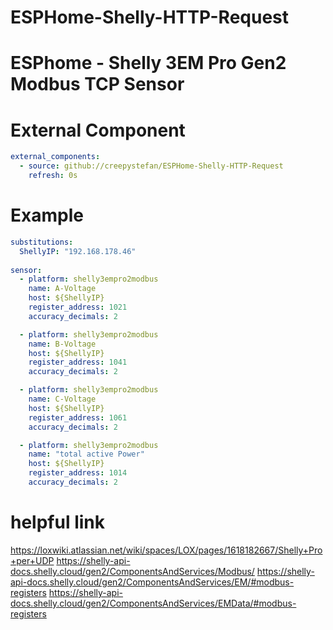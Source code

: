 # ESPHome-Shelly-HTTP-Request


# ESPhome - Shelly 3EM Pro Gen2 Modbus TCP Sensor

# External Component
```yaml
external_components:
  - source: github://creepystefan/ESPHome-Shelly-HTTP-Request
    refresh: 0s
```

# Example
```yaml
substitutions:
  ShellyIP: "192.168.178.46" 
  
sensor:
  - platform: shelly3empro2modbus
    name: A-Voltage
    host: ${ShellyIP}
    register_address: 1021
    accuracy_decimals: 2

  - platform: shelly3empro2modbus
    name: B-Voltage
    host: ${ShellyIP}
    register_address: 1041
    accuracy_decimals: 2

  - platform: shelly3empro2modbus
    name: C-Voltage
    host: ${ShellyIP}
    register_address: 1061
    accuracy_decimals: 2

  - platform: shelly3empro2modbus
    name: "total active Power"
    host: ${ShellyIP}
    register_address: 1014
    accuracy_decimals: 2
```




# helpful link
https://loxwiki.atlassian.net/wiki/spaces/LOX/pages/1618182667/Shelly+Pro+per+UDP
https://shelly-api-docs.shelly.cloud/gen2/ComponentsAndServices/Modbus/
https://shelly-api-docs.shelly.cloud/gen2/ComponentsAndServices/EM/#modbus-registers
https://shelly-api-docs.shelly.cloud/gen2/ComponentsAndServices/EMData/#modbus-registers

